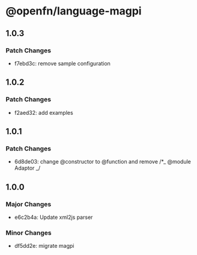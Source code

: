 # @openfn/language-magpi

## 1.0.3

### Patch Changes

- f7ebd3c: remove sample configuration

## 1.0.2

### Patch Changes

- f2aed32: add examples

## 1.0.1

### Patch Changes

- 6d8de03: change @constructor to @function and remove /\*_ @module Adaptor _/

## 1.0.0

### Major Changes

- e6c2b4a: Update xml2js parser

### Minor Changes

- df5dd2e: migrate magpi
